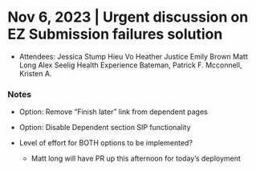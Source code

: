 # Nov 6, 2023 | Urgent discussion on EZ Submission failures solution
- Attendees: Jessica Stump  Hieu Vo Heather Justice Emily Brown Matt Long Alex Seelig Health Experience Bateman, Patrick F. Mcconnell, Kristen A.

### Notes
- Option: Remove “Finish later” link from dependent pages
- Option: Disable Dependent section SIP functionality

- Level of effort for BOTH options to be implemented?
     - Matt long will have PR up this afternoon for today’s deployment
